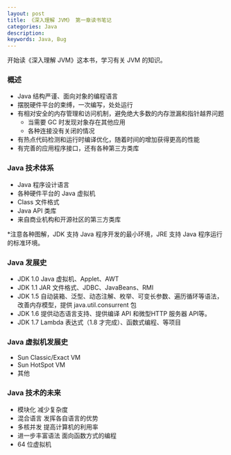 ```yaml
---
layout: post
title: 《深入理解 JVM》 第一章读书笔记
categories: Java
description: 
keywords: Java, Bug
---
```

开始读《深入理解 JVM》这本书，学习有关 JVM 的知识。
### 概述
* Java 结构严谨、面向对象的编程语言
* 摆脱硬件平台的束缚，一次编写，处处运行
* 有相对安全的内存管理和访问机制，避免绝大多数的内存泄漏和指针越界问题  
  * 当需要 GC 时发现对象存在其他应用  
  * 各种连接没有关闭的情况
* 有热点代码检测和运行时编译优化，随着时间的增加获得更高的性能
* 有完善的应用程序接口，还有各种第三方类库

### Java 技术体系
* Java 程序设计语言
* 各种硬件平台的 Java 虚拟机
* Class 文件格式
* Java API 类库
* 来自商业机构和开源社区的第三方类库  

*注意各种图解，JDK 支持 Java 程序开发的最小环境，JRE 支持 Java 程序运行的标准环境。  

### Java 发展史
* JDK 1.0 Java 虚拟机、Applet、AWT
* JDK 1.1 JAR 文件格式、JDBC、JavaBeans、RMI
* JDK 1.5 自动装箱、泛型、动态注解、枚举、可变长参数、遍历循环等语法，改善内存模型，提供 java.util.consurrent 包
* JDK 1.6 提供动态语言支持、提供编译 API 和微型HTTP 服务器 API等。
* JDK 1.7 Lambda 表达式（1.8 才完成）、函数式编程、等项目  

### Java 虚拟机发展史
* Sun Classic/Exact VM
* Sun HotSpot VM
* 其他  

### Java 技术的未来
* 模块化               减少复杂度
* 混合语言             发挥各自语言的优势
* 多核并发             提高计算机的利用率
* 进一步丰富语法       面向函数方式的编程
* 64 位虚拟机

